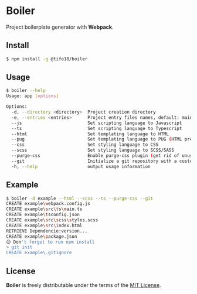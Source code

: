 # Boiler
Project boilerplate generator with **Webpack**.

## Install
```bash
$ npm install -g @tifo18/boiler
```

## Usage
```bash
$ boiler --help
Usage: app [options]

Options:
  -d, --directory <directory>  Project creation directory
  -e, --entries <entries>      Project entry files names, default: main
  --js                         Set scripting language to Javascript
  --ts                         Set scripting language to Typescript
  --html                       Set templating language to HTML
  --pug                        Set templating language to PUG (HTML preprocessor)
  --css                        Set styling language to CSS
  --scss                       Set styling language to SCSS/SASS
  --purge-css                  Enable purge-css plugin (get rid of unused css styles)
  --git                        Initialize a git repository with a custom .gitignore file
  -h, --help                   output usage information
```

## Example
```bash
$ boiler -d example --html --scss --ts --purge-css --git
CREATE example\webpack.config.js
CREATE example\src\ts\main.ts
CREATE example\tsconfig.json
CREATE example\src\scss\styles.scss
CREATE example\src\index.html
RETRIEVE Dependencie:version...
CREATE example\package.json
😊 Don't forget to run npm install
> git init
CREATE example\.gitignore
```

## License
**Boiler** is freely distributable under the terms of the [MIT License](https://github.com/labTifo/boiler/blob/master/LICENSE).
